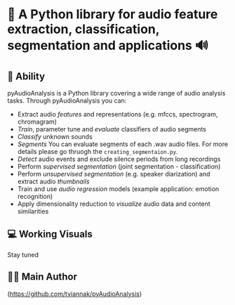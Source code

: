 # 🐍 A Python library for audio feature extraction, classification, segmentation and applications 🔊

## 💪 Ability
pyAudioAnalysis is a Python library covering a wide range of audio analysis tasks. Through pyAudioAnalysis you can:
 * Extract audio *features* and representations (e.g. mfccs, spectrogram, chromagram)
 * *Train*, parameter tune and *evaluate* classifiers of audio segments
 * *Classify* unknown sounds
 * *Segments* You can evaluate segments of each .wav audio files. For more details please go thruogh the `creating_segmentaion.py`.
 * *Detect* audio events and exclude silence periods from long recordings
 * Perform *supervised segmentation* (joint segmentation - classification)
 * Perform *unsupervised segmentation* (e.g. speaker diarization) and extract audio *thumbnails*
 * Train and use *audio regression* models (example application: emotion recognition)
 * Apply dimensionality reduction to *visualize* audio data and content similarities

 ## 💻 Working Visuals
Stay tuned

## 🤵‍♂️ Main Author

(https://github.com/tyiannak/pyAudioAnalysis)